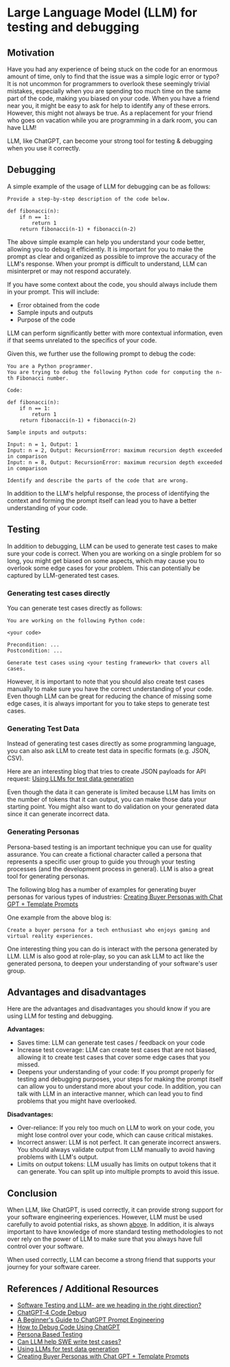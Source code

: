 # Large Language Model (LLM) for testing and debugging

## Motivation
Have you had any experience of being stuck on the code for an enormous amount of time,  only to find that the issue was a simple logic error or typo? 
It is not uncommon for programmers to overlook these seemingly trivial mistakes, especially when you are spending too much time on the same part of the code, making you biased on your code.
When you have a friend near you, it might be easy to ask for help to identify any of these errors. 
However, this might not always be true. As a replacement for your friend who goes on vacation while you are programming in a dark room, you can have LLM!

LLM, like ChatGPT, can become your strong tool for testing & debugging when you use it correctly. 

## Debugging 
A simple example of the usage of LLM for debugging can be as follows: 
```
Provide a step-by-step description of the code below.

def fibonacci(n):
    if n == 1: 
        return 1
    return fibonacci(n-1) + fibonacci(n-2)
```
The above simple example can help you understand your code better, allowing you to debug it efficiently.
It is important for you to make the prompt as clear and organized as possible to improve the accuracy of the LLM's response. 
When your prompt is difficult to understand, LLM can misinterpret or may not respond accurately.

If you have some context about the code, you should always include them in your prompt. This will include:

- Error obtained from the code
- Sample inputs and outputs 
- Purpose of the code

LLM can perform significantly better with more contextual information, even if that seems unrelated to the specifics of your code. 

Given this, we further use the following prompt to debug the code: 
```
You are a Python programmer. 
You are trying to debug the following Python code for computing the n-th Fibonacci number.

Code: 

def fibonacci(n):
    if n == 1: 
        return 1
    return fibonacci(n-1) + fibonacci(n-2)

Sample inputs and outputs: 

Input: n = 1, Output: 1
Input: n = 2, Output: RecursionError: maximum recursion depth exceeded in comparison
Input: n = 8, Output: RecursionError: maximum recursion depth exceeded in comparison

Identify and describe the parts of the code that are wrong.  
```

In addition to the LLM's helpful response, the process of identifying the context and forming the prompt itself can lead you to have a better understanding of your code. 

## Testing
In addition to debugging, LLM can be used to generate test cases to make sure your code is correct. 
When you are working on a single problem for so long, you might get biased on some aspects, 
which may cause you to overlook some edge cases for your problem. 
This can potentially be captured by LLM-generated test cases. 


### Generating test cases directly
You can generate test cases directly as follows: 
```
You are working on the following Python code: 

<your code>

Precondition: ...
Postcondition: ...

Generate test cases using <your testing framework> that covers all cases. 
```
However, it is important to note that you should also create test cases manually to make sure you have the correct understanding of your code. 
Even though LLM can be great for reducing the chance of missing some edge cases, it is always important for you to take steps to generate test cases. 

### Generating Test Data
Instead of generating test cases directly as some programming language, you can also ask LLM to create test data in specific formats (e.g. JSON, CSV).

Here are an interesting blog that tries to create JSON payloads for API request: [Using LLMs for test data generation](https://blog.dkwr.de/development/llm-for-test-data-generation/?utm_source=hnblogs.substack.com)

Even though the data it can generate is limited because LLM has limits on the number of tokens that it can output, you can make those data your starting point. 
You might also want to do validation on your generated data since it can generate incorrect data.

### Generating Personas
Persona-based testing is an important technique you can use for quality assurance. 
You can create a fictional character called a persona that represents a specific user group to guide you through your testing processes (and the development process in general). 
LLM is also a great tool for generating personas. 

The following blog has a number of examples for generating buyer personas for various types of industries: [Creating Buyer Personas with Chat GPT + Template Prompts
](https://medium.com/@ferdian_ariff/creating-buyer-personas-with-chat-gpt-template-prompts-ad78f98e7e3e)

One example from the above blog is:  

```
Create a buyer persona for a tech enthusiast who enjoys gaming and virtual reality experiences.
```

One interesting thing you can do is interact with the persona generated by LLM. 
LLM is also good at role-play, so you can ask LLM to act like the generated persona, 
to deepen your understanding of your software's user group. 

## Advantages and disadvantages
Here are the advantages and disadvantages you should know if you are using LLM for testing and debugging. 

**Advantages:**

- Saves time: LLM can generate test cases / feedback on your code 
- Increase test coverage: LLM can create test cases that are not biased, allowing it to create test cases that cover some edge cases that you missed. 
- Deepens your understanding of your code: If you prompt properly for testing and debugging purposes, your steps for making the prompt itself can allow you to understand more about your code. In addition, you can talk with LLM in an interactive manner, which can lead you to find problems that you might have overlooked. 

**Disadvantages:**

- Over-reliance: If you rely too much on LLM to work on your code, you might lose control over your code, which can cause critical mistakes. 
- Incorrect answer: LLM is not perfect. It can generate incorrect answers. You should always validate output from LLM manually to avoid having problems with LLM's output.
- Limits on output tokens: LLM usually has limits on output tokens that it can generate. You can split up into multiple prompts to avoid this issue. 

## Conclusion 
When LLM, like ChatGPT, is used correctly, it can provide strong support for your software engineering experiences. 
However, LLM must be used carefully to avoid potential risks, as shown [above](#advantages-and-disadvantages). 
In addition, it is always important to have knowledge of more standard testing methodologies to not over rely on the power of LLM 
to make sure that you always have full control over your software. 

When used correctly, LLM can become a strong friend that supports your journey for your software career. 

## References / Additional Resources
- [Software Testing and LLM- are we heading in the right direction?](https://www.linkedin.com/pulse/software-testing-llm-we-heading-right-direction-nstarx/)
- [ChatGPT-4 Code Debug](https://www.w3schools.com/gen_ai/chatgpt-4/chatgpt-4_code_debug.php)
- [A Beginner's Guide to ChatGPT Prompt Engineering](https://www.datacamp.com/tutorial/a-beginners-guide-to-chatgpt-prompt-engineering)
- [How to Debug Code Using ChatGPT](https://rajvivan11.medium.com/how-to-debug-code-using-chatgpt-7b75d2615b8c)
- [Persona Based Testing](https://medium.com/@ChamalAsela/persona-based-testing-de6e1396c23c)
- [Can LLM help SWE write test cases?](https://medium.com/@taiyuanz/can-llm-help-swe-write-test-cases-4d1cd3b51b3e)
- [Using LLMs for test data generation](https://blog.dkwr.de/development/llm-for-test-data-generation/?utm_source=hnblogs.substack.com)
- [Creating Buyer Personas with Chat GPT + Template Prompts](https://medium.com/@ferdian_ariff/creating-buyer-personas-with-chat-gpt-template-prompts-ad78f98e7e3e)

